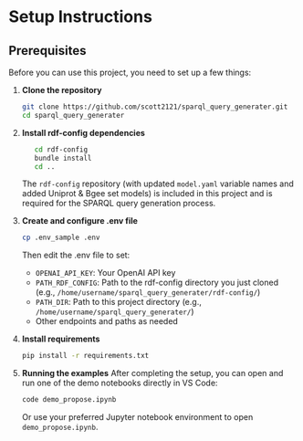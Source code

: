 # Setup Instructions

## Prerequisites

Before you can use this project, you need to set up a few things:

1. **Clone the repository**
   ```bash
   git clone https://github.com/scott2121/sparql_query_generater.git
   cd sparql_query_generater
   ```

2. **Install rdf-config dependencies**
   ```bash
      cd rdf-config
      bundle install
      cd ..
      ```
      The `rdf-config` repository (with updated `model.yaml` variable names and added Uniprot & Bgee set models) is included in this project and is required for the SPARQL query generation process.

3. **Create and configure .env file**
   ```bash
   cp .env_sample .env
   ```
   
   Then edit the .env file to set:
   - `OPENAI_API_KEY`: Your OpenAI API key
   - `PATH_RDF_CONFIG`: Path to the rdf-config directory you just cloned (e.g., `/home/username/sparql_query_generater/rdf-config/`)
   - `PATH_DIR`: Path to this project directory (e.g., `/home/username/sparql_query_generater/`)
   - Other endpoints and paths as needed

4. **Install requirements**
   ```bash
   pip install -r requirements.txt
   ```

5. **Running the examples**
   After completing the setup, you can open and run one of the demo notebooks directly in VS Code:
   ```bash
   code demo_propose.ipynb
   ```
   Or use your preferred Jupyter notebook environment to open `demo_propose.ipynb`.
